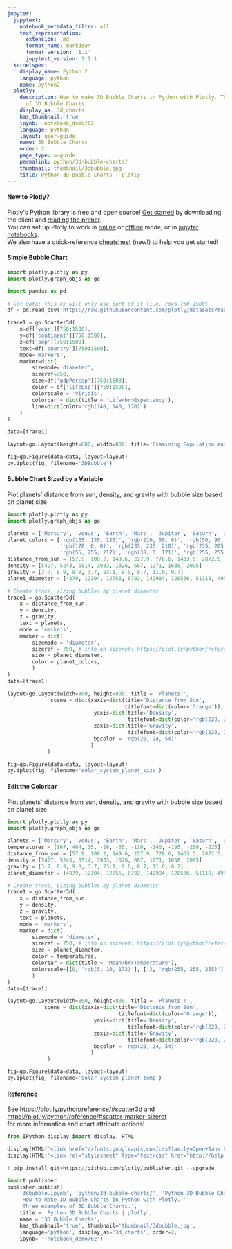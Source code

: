 ```yaml
---
jupyter:
  jupytext:
    notebook_metadata_filter: all
    text_representation:
      extension: .md
      format_name: markdown
      format_version: '1.1'
      jupytext_version: 1.1.1
  kernelspec:
    display_name: Python 2
    language: python
    name: python2
  plotly:
    description: How to make 3D Bubble Charts in Python with Plotly. Three examples
      of 3D Bubble Charts.
    display_as: 3d_charts
    has_thumbnail: true
    ipynb: ~notebook_demo/62
    language: python
    layout: user-guide
    name: 3D Bubble Charts
    order: 2
    page_type: u-guide
    permalink: python/3d-bubble-charts/
    thumbnail: thumbnail/3dbubble.jpg
    title: Python 3D Bubble Charts | plotly
---
```


#### New to Plotly?
Plotly's Python library is free and open source! [Get started](https://plot.ly/python/getting-started/) by downloading the client and [reading the primer](https://plot.ly/python/getting-started/).
<br>You can set up Plotly to work in [online](https://plot.ly/python/getting-started/#initialization-for-online-plotting) or [offline](https://plot.ly/python/getting-started/#initialization-for-offline-plotting) mode, or in [jupyter notebooks](https://plot.ly/python/getting-started/#start-plotting-online).
<br>We also have a quick-reference [cheatsheet](https://images.plot.ly/plotly-documentation/images/python_cheat_sheet.pdf) (new!) to help you get started!


#### Simple Bubble Chart

```python
import plotly.plotly as py
import plotly.graph_objs as go

import pandas as pd

# Get Data: this ex will only use part of it (i.e. rows 750-1500)
df = pd.read_csv('https://raw.githubusercontent.com/plotly/datasets/master/gapminderDataFiveYear.csv')

trace1 = go.Scatter3d(
    x=df['year'][750:1500],
    y=df['continent'][750:1500],
    z=df['pop'][750:1500],
    text=df['country'][750:1500],
    mode='markers',
    marker=dict(
        sizemode='diameter',
        sizeref=750,
        size=df['gdpPercap'][750:1500],
        color = df['lifeExp'][750:1500],
        colorscale = 'Viridis',
        colorbar = dict(title = 'Life<br>Expectancy'),
        line=dict(color='rgb(140, 140, 170)')
    )
)

data=[trace1]

layout=go.Layout(height=800, width=800, title='Examining Population and Life Expectancy Over Time')

fig=go.Figure(data=data, layout=layout)
py.iplot(fig, filename='3DBubble')
```

#### Bubble Chart Sized by a Variable
Plot planets' distance from sun, density, and gravity with bubble size based on planet size

```python
import plotly.plotly as py
import plotly.graph_objs as go

planets = ['Mercury', 'Venus', 'Earth', 'Mars', 'Jupiter', 'Saturn', 'Uranus', 'Neptune', 'Pluto']
planet_colors = ['rgb(135, 135, 125)', 'rgb(210, 50, 0)', 'rgb(50, 90, 255)',
                 'rgb(178, 0, 0)', 'rgb(235, 235, 210)', 'rgb(235, 205, 130)',
                 'rgb(55, 255, 217)', 'rgb(38, 0, 171)', 'rgb(255, 255, 255)']
distance_from_sun = [57.9, 108.2, 149.6, 227.9, 778.6, 1433.5, 2872.5, 4495.1, 5906.4]
density = [5427, 5243, 5514, 3933, 1326, 687, 1271, 1638, 2095]
gravity = [3.7, 8.9, 9.8, 3.7, 23.1, 9.0, 8.7, 11.0, 0.7]
planet_diameter = [4879, 12104, 12756, 6792, 142984, 120536, 51118, 49528, 2370]

# Create trace, sizing bubbles by planet diameter
trace1 = go.Scatter3d(
    x = distance_from_sun,
    y = density,
    z = gravity,
    text = planets,
    mode = 'markers',
    marker = dict(
        sizemode = 'diameter',
        sizeref = 750, # info on sizeref: https://plot.ly/python/reference/#scatter-marker-sizeref
        size = planet_diameter,
        color = planet_colors,
        )
)
data=[trace1]

layout=go.Layout(width=800, height=800, title = 'Planets!',
              scene = dict(xaxis=dict(title='Distance from Sun',
                                      titlefont=dict(color='Orange')),
                            yaxis=dict(title='Density',
                                       titlefont=dict(color='rgb(220, 220, 220)')),
                            zaxis=dict(title='Gravity',
                                       titlefont=dict(color='rgb(220, 220, 220)')),
                            bgcolor = 'rgb(20, 24, 54)'
                           )
             )

fig=go.Figure(data=data, layout=layout)
py.iplot(fig, filename='solar_system_planet_size')
```

#### Edit the Colorbar
Plot planets' distance from sun, density, and gravity with bubble size based on planet size

```python
import plotly.plotly as py
import plotly.graph_objs as go

planets = ['Mercury', 'Venus', 'Earth', 'Mars', 'Jupiter', 'Saturn', 'Uranus', 'Neptune', 'Pluto']
temperatures = [167, 464, 15, -20, -65, -110, -140, -195, -200, -225]
distance_from_sun = [57.9, 108.2, 149.6, 227.9, 778.6, 1433.5, 2872.5, 4495.1, 5906.4]
density = [5427, 5243, 5514, 3933, 1326, 687, 1271, 1638, 2095]
gravity = [3.7, 8.9, 9.8, 3.7, 23.1, 9.0, 8.7, 11.0, 0.7]
planet_diameter = [4879, 12104, 12756, 6792, 142984, 120536, 51118, 49528, 2370]

# Create trace, sizing bubbles by planet diameter
trace1 = go.Scatter3d(
    x = distance_from_sun,
    y = density,
    z = gravity,
    text = planets,
    mode = 'markers',
    marker = dict(
        sizemode = 'diameter',
        sizeref = 750, # info on sizeref: https://plot.ly/python/reference/#scatter-marker-sizeref
        size = planet_diameter,
        color = temperatures,
        colorbar = dict(title = 'Mean<br>Temperature'),
        colorscale=[[0, 'rgb(5, 10, 172)'], [.3, 'rgb(255, 255, 255)'], [1, 'rgb(178, 10, 28)']]
        )
)
data=[trace1]

layout=go.Layout(width=800, height=800, title = 'Planets!!',
            scene = dict(xaxis=dict(title='Distance from Sun',
                                    titlefont=dict(color='Orange')),
                            yaxis=dict(title='Density',
                                       titlefont=dict(color='rgb(220, 220, 220)')),
                            zaxis=dict(title='Gravity',
                                       titlefont=dict(color='rgb(220, 220, 220)')),
                            bgcolor = 'rgb(20, 24, 54)'
                           )
             )

fig=go.Figure(data=data, layout=layout)
py.iplot(fig, filename='solar_system_planet_temp')
```

#### Reference
See https://plot.ly/python/reference/#scatter3d and https://plot.ly/python/reference/#scatter-marker-sizeref <br>for more information and chart attribute options!

```python
from IPython.display import display, HTML

display(HTML('<link href="//fonts.googleapis.com/css?family=Open+Sans:600,400,300,200|Inconsolata|Ubuntu+Mono:400,700" rel="stylesheet" type="text/css" />'))
display(HTML('<link rel="stylesheet" type="text/css" href="http://help.plot.ly/documentation/all_static/css/ipython-notebook-custom.css">'))

! pip install git+https://github.com/plotly/publisher.git --upgrade

import publisher
publisher.publish(
    '3dbubble.ipynb', 'python/3d-bubble-charts/', 'Python 3D Bubble Charts',
    'How to make 3D Bubble Charts in Python with Plotly. '
    'Three examples of 3D Bubble Charts.',
    title = 'Python 3D Bubble Charts | plotly',
    name = '3D Bubble Charts',
    has_thumbnail='true', thumbnail='thumbnail/3dbubble.jpg',
    language='python', display_as='3d_charts', order=2,
    ipynb= '~notebook_demo/62')
```

```python

```
